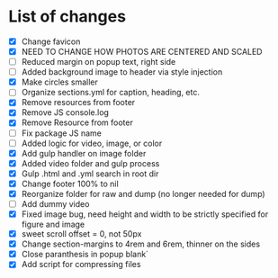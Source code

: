 # List of changes

- [x] Change favicon
- [x] NEED TO CHANGE HOW PHOTOS ARE CENTERED AND SCALED
- [ ] Reduced margin on popup text, right side
- [ ] Added background image to header via style injection
- [x] Make circles smaller
- [ ] Organize sections.yml for caption, heading, etc.
- [x] Remove resources from footer
- [x] Remove JS console.log
- [x] Remove Resource from footer
- [ ] Fix package JS name
- [ ] Added logic for video, image, or color
- [x] Add gulp handler on image folder
- [x] Added video folder and gulp process
- [x] Gulp .html and .yml search in root dir
- [x] Change footer 100% to nil
- [x] Reorganize folder for raw and dump (no longer needed for dump)
- [ ] Add dummy video
- [x] Fixed image bug, need height and width to be strictly specified for figure and image
- [x] sweet scroll offset = 0, not 50px
- [x] Change section-margins to 4rem and 6rem, thinner on the sides
- [x] Close paranthesis in popup blank`
- [x] Add script for compressing files